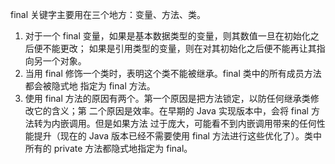 final 关键字主要⽤在三个地⽅：变量、⽅法、类。 

1. 对于⼀个 final 变量，如果是基本数据类型的变量，则其数值⼀旦在初始化之后便不能更改； 如果是引⽤类型的变量，则在对其初始化之后便不能再让其指向另⼀个对象。
2. 当⽤ final 修饰⼀个类时，表明这个类不能被继承。final 类中的所有成员⽅法都会被隐式地 指定为 final ⽅法。 
3. 使⽤ final ⽅法的原因有两个。第⼀个原因是把⽅法锁定，以防任何继承类修改它的含义；第 ⼆个原因是效率。在早期的 Java 实现版本中，会将 final ⽅法转为内嵌调⽤。但是如果⽅法 过于庞⼤，可能看不到内嵌调⽤带来的任何性能提升（现在的 Java 版本已经不需要使⽤ final ⽅法进⾏这些优化了）。类中所有的 private ⽅法都隐式地指定为 final。 